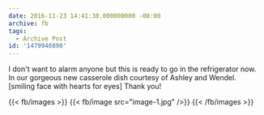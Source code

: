 ```yaml
---
date: 2016-11-23 14:41:30.000000000 -08:00
archive: fb
tags: 
  - Archive Post
id: '1479940890'
---
```


I don't want to alarm anyone but this is ready to go in the refrigerator now. In our gorgeous new casserole dish courtesy of Ashley and Wendel. [smiling face with hearts for eyes] Thank you!

{{< fb/images >}}
{{< fb/image src="image-1.jpg" />}}
{{< /fb/images >}}
